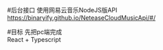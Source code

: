 #后台接口
使用网易云音乐NodeJS版API <br/>
https://binaryify.github.io/NeteaseCloudMusicApi/#/

#目标
先把pc端完成<br/>
React + Typescript 
